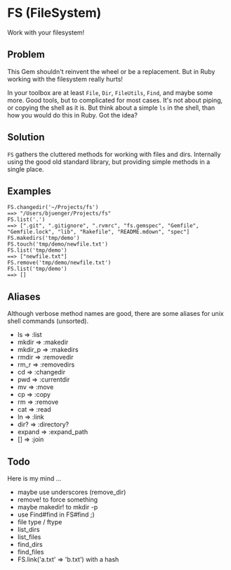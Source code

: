 # FS (FileSystem)

Work with your filesystem!

## Problem

This Gem shouldn't reinvent the wheel or be a replacement.
But in Ruby working with the filesystem really hurts!

In your toolbox are at least `File`, `Dir`, `FileUtils`, `Find`, and maybe some more.
Good tools, but to complicated for most cases.
It's not about piping, or copying the shell as it is.
But think about a simple `ls` in the shell, than how you would do this in Ruby.
Got the idea?

## Solution

`FS` gathers the cluttered methods for working with files and dirs. Internally
using the good old standard library, but providing simple methods in a single place.

## Examples

    FS.changedir('~/Projects/fs')
    ==> "/Users/bjuenger/Projects/fs"
    FS.list('.')
    ==> [".git", ".gitignore", ".rvmrc", "fs.gemspec", "Gemfile", "Gemfile.lock", "lib", "Rakefile", "README.mdown", "spec"]
    FS.makedirs('tmp/demo')
    FS.touch('tmp/demo/newfile.txt')
    FS.list('tmp/demo')
    ==> ["newfile.txt"]
    FS.remove('tmp/demo/newfile.txt')
    FS.list('tmp/demo')
    ==> []

## Aliases

Although verbose method names are good, there are some aliases for unix shell
commands (unsorted).

- ls      => :list
- mkdir   => :makedir
- mkdir_p => :makedirs
- rmdir   => :removedir
- rm_r    => :removedirs
- cd      => :changedir
- pwd     => :currentdir
- mv      => :move
- cp      => :copy
- rm      => :remove
- cat     => :read
- ln      => :link
- dir?    => :directory?
- expand  => :expand_path
- []      => :join

## Todo

Here is my mind …

- maybe use underscores (remove_dir)
- remove! to force something
- maybe makedir! to mkdir -p
- use Find#find in FS#find ;)
- file type / ftype
- list_dirs
- list_files
- find_dirs
- find_files
- FS.link('a.txt' => 'b.txt') with a hash
